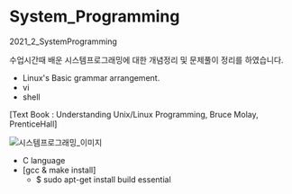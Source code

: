 # System_Programming
2021_2_SystemProgramming

수업시간때 배운 시스템프로그래밍에 대한 개념정리 및 문제풀이 정리를 하였습니다.

- Linux's Basic grammar arrangement.
- vi
- shell

[Text Book : Understanding Unix/Linux Programming, Bruce Molay, PrenticeHall]

![시스템프로그래밍_이미지](https://images-na.ssl-images-amazon.com/images/I/51LdVPmPmzL._SX218_BO1,204,203,200_QL40_FMwebp_.jpg)
 - C language
 - [gcc & make install]
   - $ sudo apt-get install build essential
